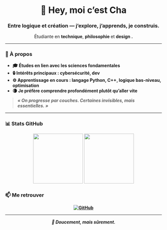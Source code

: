 <!-- Header -->
<h1 align="center">🌙 Hey, moi c’est <strong>Cha</strong></h1>
<h3 align="center">Entre logique et création — j’explore, j’apprends, je construis.</h3>

<p align="center">
Étudiante en <strong>technique</strong>, <strong>philosophie </strong> et <strong> design <strong>.<br>

---

### 🌱 À propos

- 🎓 Études en lien avec les **sciences fondamentales**
- 🔒 Intérêts principaux : **cybersécurité**, **dev**
- ⚙️ Apprentissage en cours : **langage Python, C++**, logique bas-niveau, optimisation
- 🌘 Je préfère comprendre profondément plutôt qu’aller vite

> *« On progresse par couches. Certaines invisibles, mais essentielles. »*

---

### 📊 Stats GitHub

<p align="center">
  <img height="160px" src="https://github-readme-stats.vercel.app/api?username=chahrcd&show_icons=true&hide_border=true&theme=tokyonight&count_private=true" />
  <img height="160px" src="https://github-readme-stats.vercel.app/api/top-langs/?username=chahrcd&layout=compact&hide_border=true&theme=tokyonight" />
</p>


### 📫 Me retrouver

<p align="center">
  <a href="https://github.com/chahrcd">
    <img src="https://img.shields.io/badge/GitHub-chahrcd-181717?style=for-the-badge&logo=github" alt="GitHub"/>
  </a>
</p>

---

<p align="center"><i>🌙 Doucement, mais sûrement.</i></p>
